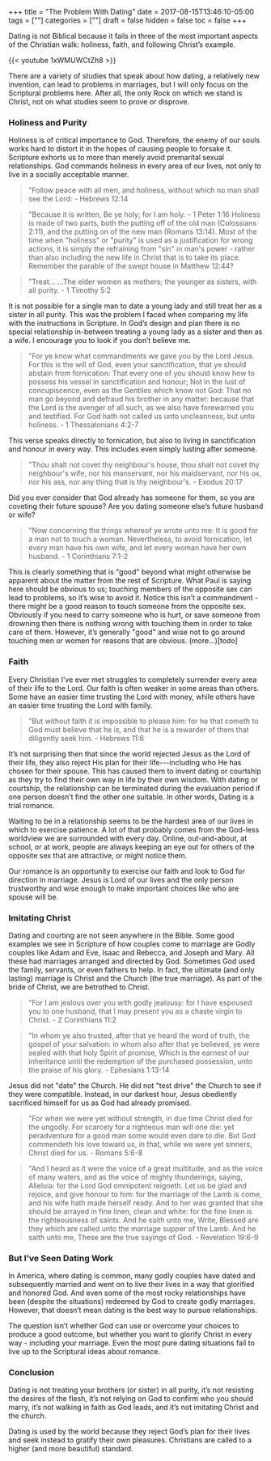 +++
title = "The Problem With Dating"
date = 2017-08-15T13:46:10-05:00
tags = [""]
categories = [""]
draft = false
hidden = false
toc = false
+++

Dating is not Biblical because it fails in three of the most important aspects of the Christian walk: holiness, faith, and following Christ’s example.

<!--more-->

{{< youtube 1xWMUWCtZh8 >}}

There are a variety of studies that speak about how dating, a relatively new invention, can lead to problems in marriages, but I will only focus on the Scriptural problems here. After all, the only Rock on which we stand is Christ, not on what studies seem to prove or disprove.


### Holiness and Purity

Holiness is of critical importance to God. Therefore, the enemy of our souls works hard to distort it in the hopes of causing people to forsake it. Scripture exhorts us to more than merely avoid premarital sexual relationships. God commands holiness in every area of our lives, not only to live in a socially acceptable manner.

> "Follow peace with all men, and holiness, without which no man shall see the Lord: - Hebrews 12:14

> "Because it is written, Be ye holy; for I am holy. - 1 Peter 1:16
Holiness is made of two parts, both the putting off of the old man (Colossians 2:11), and the putting on of the new man (Romans 13:14). Most of the time when "holiness" or "purity" is used as a justification for wrong actions, it is simply the refraining from "sin" in man's power - rather than also including the new life in Christ that is to take its place. Remember the parable of the swept house in Matthew 12:44?

> "Treat... ...The elder women as mothers; the younger as sisters, with all purity. - 1 Timothy 5:2

It is not possible for a single man to date a young lady and still treat her as a sister in all purity. This was the problem I faced when comparing my life with the instructions in Scripture. In God’s design and plan there is no special relationship in-between treating a young lady as a sister and then as a wife. I encourage you to look if you don’t believe me.

> "For ye know what commandments we gave you by the Lord Jesus. For this is the will of God, even your sanctification, that ye should abstain from fornication: That every one of you should know how to possess his vessel in sanctification and honour; Not in the lust of concupiscence, even as the Gentiles which know not God: That no man go beyond and defraud his brother in any matter: because that the Lord is the avenger of all such, as we also have forewarned you and testified. For God hath not called us unto uncleanness, but unto holiness. - 1 Thessalonians 4:2-7

This verse speaks directly to fornication, but also to living in sanctification and honour in every way. This includes even simply lusting after someone.

> "Thou shalt not covet thy neighbour's house, thou shalt not covet thy neighbour's wife, nor his manservant, nor his maidservant, nor his ox, nor his ass, nor any thing that is thy neighbour's. - Exodus 20:17

Did you ever consider that God already has someone for them, so you are coveting their future spouse? Are you dating someone else’s future husband or wife?

> "Now concerning the things whereof ye wrote unto me: It is good for a man not to touch a woman. Nevertheless, to avoid fornication, let every man have his own wife, and let every woman have her own husband. - 1 Corinthians 7:1-2

This is clearly something that is "good" beyond what might otherwise be apparent about the matter from the rest of Scripture. What Paul is saying here should be obvious to us; touching members of the opposite sex can lead to problems, so it’s wise to avoid it. Notice this isn’t a commandment - there might be a good reason to touch someone from the opposite sex. Obviously if you need to carry someone who is hurt, or save someone from drowning then there is nothing wrong with touching them in order to take care of them. However, it’s generally "good" and wise not to go around touching men or women for reasons that are obvious. (more...)[todo]

### Faith

Every Christian I’ve ever met struggles to completely surrender every area of their life to the Lord. Our faith is often weaker in some areas than others. Some have an easier time trusting the Lord with money, while others have an easier time trusting the Lord with family.

> "But without faith it is impossible to please him: for he that cometh to God must believe that he is, and that he is a rewarder of them that diligently seek him. - Hebrews 11:6

It’s not surprising then that since the world rejected Jesus as the Lord of their life, they also reject His plan for their life---including who He has chosen for their spouse. This has caused them to invent dating or courtship as they try to find their own way in life by their own wisdom. With dating or courtship, the relationship can be terminated during the evaluation period if one person doesn’t find the other one suitable. In other words, Dating is a trial romance.

Waiting to be in a relationship seems to be the hardest area of our lives in which to exercise patience. A lot of that probably comes from the God-less worldview we are surrounded with every day. Online, out-and-about, at school, or at work, people are always keeping an eye out for others of the opposite sex that are attractive, or might notice them.

Our romance is an opportunity to exercise our faith and look to God for direction in marriage. Jesus is Lord of our lives and the only person trustworthy and wise enough to make important choices like who are spouse will be.

### Imitating Christ

Dating and courting are not seen anywhere in the Bible. Some good examples we see in Scripture of how couples come to marriage are Godly couples like Adam and Eve, Isaac and Rebecca, and Joseph and Mary. All these had marriages arranged and directed by God. Sometimes God used the family, servants, or even fathers to help. In fact, the ultimate (and only lasting) marriage is Christ and the Church (the true marriage). As part of the bride of Christ, we are betrothed to Christ.

> "For I am jealous over you with godly jealousy: for I have espoused you to one husband, that I may present you as a chaste virgin to Christ. - 2 Corinthians 11:2

> "In whom ye also trusted, after that ye heard the word of truth, the gospel of your salvation: in whom also after that ye believed, ye were sealed with that holy Spirit of promise, Which is the earnest of our inheritance until the redemption of the purchased possession, unto the praise of his glory. - Ephesians 1:13-14

Jesus did not "date" the Church. He did not "test drive" the Church to see if they were compatible. Instead, in our darkest hour, Jesus obediently sacrificed himself for us as God had already promised.

> "For when we were yet without strength, in due time Christ died for the ungodly. For scarcely for a righteous man will one die: yet peradventure for a good man some would even dare to die. But God commendeth his love toward us, in that, while we were yet sinners, Christ died for us. - Romans 5:6-8

> "And I heard as it were the voice of a great multitude, and as the voice of many waters, and as the voice of mighty thunderings, saying, Alleluia: for the Lord God omnipotent reigneth. Let us be glad and rejoice, and give honour to him: for the marriage of the Lamb is come, and his wife hath made herself ready. And to her was granted that she should be arrayed in fine linen, clean and white: for the fine linen is the righteousness of saints. And he saith unto me, Write, Blessed are they which are called unto the marriage supper of the Lamb. And he saith unto me, These are the true sayings of God. - Revelation 19:6-9

### But I’ve Seen Dating Work

In America, where dating is common, many godly couples have dated and subsequently married and went on to live their lives in a way that glorified and honored God. And even some of the most rocky relationships have been (despite the situations) redeemed by God to create godly marriages. However, that doesn’t mean dating is the best way to pursue relationships.

The question isn’t whether God can use or overcome your choices to produce a good outcome, but whether you want to glorify Christ in every way - including your marriage. Even the most pure dating situations fail to live up to the Scriptural ideas about romance.

### Conclusion

Dating is not treating your brothers (or sister) in all purity, it’s not resisting the desires of the flesh, it’s not relying on God to confirm who you should marry, it’s not walking in faith as God leads, and it’s not imitating Christ and the church.

Dating is used by the world because they reject God’s plan for their lives and seek instead to gratify their own pleasures. Christians are called to a higher (and more beautiful) standard.
